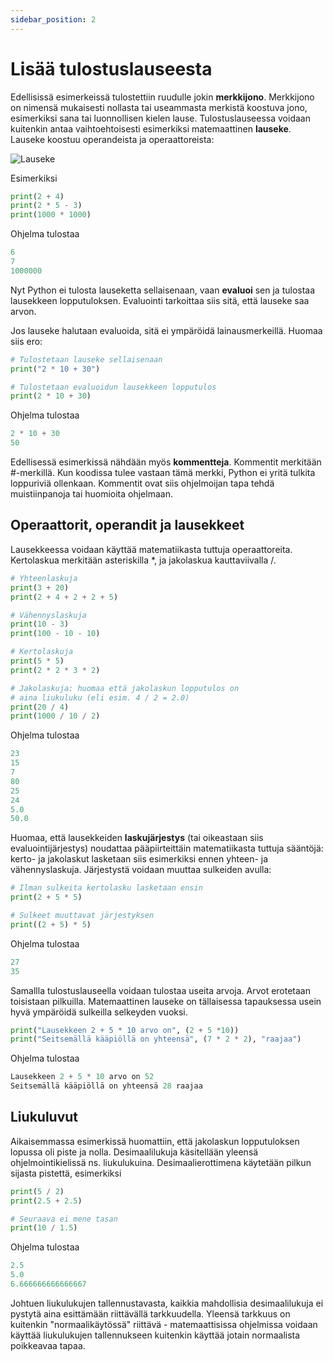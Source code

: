 ```yaml
---
sidebar_position: 2
---
```


# Lisää tulostuslauseesta

Edellisissä esimerkeissä tulostettiin ruudulle jokin **merkkijono**. Merkkijono on nimensä mukaisesti nollasta tai useammasta merkistä koostuva jono, esimerkiksi sana tai luonnollisen kielen lause. Tulostuslauseessa voidaan kuitenkin antaa vaihtoehtoisesti esimerkiksi matemaattinen **lauseke**. Lauseke koostuu operandeista ja operaattoreista:

![Lauseke](/img/w1-2.png)

Esimerkiksi

```python 
print(2 + 4)
print(2 * 5 - 3)
print(1000 * 1000)
 ```

Ohjelma tulostaa
```python 
6
7
1000000
 ```

Nyt Python ei tulosta lauseketta sellaisenaan, vaan **evaluoi** sen ja tulostaa lausekkeen lopputuloksen. Evaluointi tarkoittaa siis sitä, että lauseke saa arvon.

Jos lauseke halutaan evaluoida, sitä ei ympäröidä lainausmerkeillä. Huomaa siis ero:

```python 
# Tulostetaan lauseke sellaisenaan
print("2 * 10 + 30")

# Tulostetaan evaluoidun lausekkeen lopputulos
print(2 * 10 + 30)
 ```

Ohjelma tulostaa
```python 
2 * 10 + 30
50
 ```

Edellisessä esimerkissä nähdään myös **kommentteja**. Kommentit merkitään #-merkillä. Kun koodissa tulee vastaan tämä merkki, Python ei yritä tulkita loppuriviä ollenkaan. Kommentit ovat siis ohjelmoijan tapa tehdä muistiinpanoja tai huomioita ohjelmaan.

## Operaattorit, operandit ja lausekkeet

Lausekkeessa voidaan käyttää matematiikasta tuttuja operaattoreita. Kertolaskua merkitään asteriskilla *, ja jakolaskua kauttaviivalla /.

```python 
# Yhteenlaskuja
print(3 + 20)
print(2 + 4 + 2 + 2 + 5)

# Vähennyslaskuja
print(10 - 3)
print(100 - 10 - 10)

# Kertolaskuja
print(5 * 5)
print(2 * 2 * 3 * 2)

# Jakolaskuja: huomaa että jakolaskun lopputulos on 
# aina liukuluku (eli esim. 4 / 2 = 2.0)
print(20 / 4)
print(1000 / 10 / 2)
 ```

Ohjelma tulostaa
```python 
23
15
7
80
25
24
5.0
50.0
 ```

Huomaa, että lausekkeiden **laskujärjestys** (tai oikeastaan siis evaluointijärjestys) noudattaa pääpiirteittäin matematiikasta tuttuja sääntöjä: kerto- ja jakolaskut lasketaan siis esimerkiksi ennen yhteen- ja vähennyslaskuja. Järjestystä voidaan muuttaa sulkeiden avulla:

```python 
# Ilman sulkeita kertolasku lasketaan ensin
print(2 + 5 * 5)

# Sulkeet muuttavat järjestyksen
print((2 + 5) * 5)
 ```

Ohjelma tulostaa
```python 
27
35
 ```

Samallla tulostuslauseella voidaan tulostaa useita arvoja. Arvot erotetaan toisistaan pilkuilla. Matemaattinen lauseke on tällaisessa tapauksessa usein hyvä ympäröidä sulkeilla selkeyden vuoksi.

```python 
print("Lausekkeen 2 + 5 * 10 arvo on", (2 + 5 *10))
print("Seitsemällä kääpiöllä on yhteensä", (7 * 2 * 2), "raajaa")
 ```

Ohjelma tulostaa
```python 
Lausekkeen 2 + 5 * 10 arvo on 52
Seitsemällä kääpiöllä on yhteensä 28 raajaa
 ```

## Liukuluvut

Aikaisemmassa esimerkissä huomattiin, että jakolaskun lopputuloksen lopussa oli piste ja nolla. Desimaalilukuja käsitellään yleensä ohjelmointikielissä ns. liukulukuina. Desimaalierottimena käytetään pilkun sijasta pistettä, esimerkiksi

```python 
print(5 / 2)
print(2.5 + 2.5)

# Seuraava ei mene tasan
print(10 / 1.5)
 ```

Ohjelma tulostaa
```python 
2.5
5.0
6.666666666666667
 ```

Johtuen liukulukujen tallennustavasta, kaikkia mahdollisia desimaalilukuja ei pystytä aina esittämään riittävällä tarkkuudella. Yleensä tarkkuus on kuitenkin "normaalikäytössä" riittävä - matemaattisissa ohjelmissa voidaan käyttää liukulukujen tallennukseen kuitenkin käyttää jotain normaalista poikkeavaa tapaa.